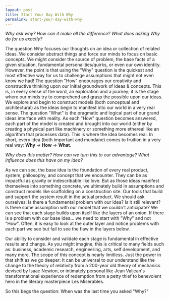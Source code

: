 ```yaml
---
layout: post
title: Start Your Day With Why
permalink: start-your-day-with-why
---
```


*Why ask why? How can it make all the difference? What does asking Why do for us exactly?*

The question *Why* focuses our thoughts on an idea or collection of related ideas.  We consider abstract things and force our minds to focus on basic concepts.  We might consider the source of problem, the base facts of a given situation, fundamental personalities/quirks, or even our own identity.  However, the point is that using the "Why" question is the quickest and most effective way for us to challenge assumptions that might not even know we had! The question "How" encourages our creativity and constructive thinking upon our initial groundwork of ideas & concepts.  This is, in every sense of the word, an exploration and a journey; it is the stage where our minds try to comprehend and grasp the possible upon our ideas.  We explore and begin to construct models (both conceptual and architectural) as the ideas begin to manifest into our world in a very real sense.  The question "What" is the pragmatic and logical part of our grand ideas interface with reality. As each "How" question becomes answered, each part of the model is created and brought into our world (either by creating a physical part like machinery or something more ethereal like an algorithm that processes data).  This is where the idea becomes real.  In short, every idea (both important and mundane) comes to fruition in a very real way: **Why** &#8594; **How** &#8594; **What**.

*Why does this matter? How can we turn this to our advantage? What influence does this have on my idea?*

As we can see, the base idea is the foundation of every real product, system, philosophy, and concept that we encounter. They can be as impactful as gravity or indescribable like love. But as those ideas manifest themselves into something concrete, we ultimately build in assumptions and construct models like scaffolding on a construction site. Our tools that build and support the system result in the actual product. We should ask ourselves: Is there a fundamental problem with our idea? Is it still relevant? Is there some assumption with our model that we couldn't anticipate?  We can see that each stage builds upon itself like the layers of an onion. If there is a problem with our base idea... we need to start with "Why" and not "How". Often, it is easy to look at the outer layer and notice problems with each part we see but fail to see the flaw in the layers below.

Our ability to consider and validate each stage is fundamental in effective results and change.  As you might imagine, this is critical to many fields such as: business, academic research, engineering, arts, self development, and many more.  The scope of this concept is nearly limitless.  Just the power in that shift as we go deeper: It can be universal to our understand like the change to the theory of relativity from a 200-year old theory of mechanics devised by Isaac Newton, or intimately personal like Jean Valjean's transformational experience of redemption from a petty thief to benevolent hero in the literary masterpiece Les Misérables.

So this begs the question:  When was the last time you asked "Why?"
